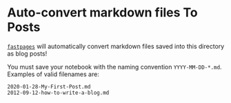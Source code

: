 # Auto-convert markdown files To Posts

[`fastpages`](https://github.com/fastai/fastpages) will automatically convert markdown files saved into this directory as blog posts!

You must save your notebook with the naming convention `YYYY-MM-DD-*.md`.  Examples of valid filenames are:

```shell
2020-01-28-My-First-Post.md
2012-09-12-how-to-write-a-blog.md
```


